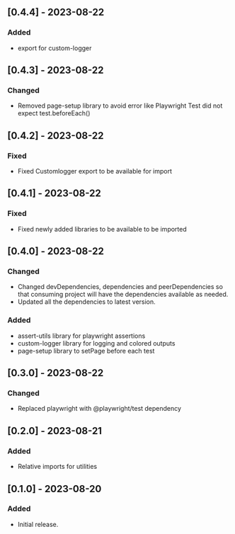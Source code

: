 ## [0.4.4] - 2023-08-22

### Added

- export for custom-logger

## [0.4.3] - 2023-08-22

### Changed

- Removed page-setup library to avoid error like Playwright Test did not expect test.beforeEach()

## [0.4.2] - 2023-08-22

### Fixed

- Fixed Customlogger export to be available for import

## [0.4.1] - 2023-08-22

### Fixed

- Fixed newly added libraries to be available to be imported

## [0.4.0] - 2023-08-22

### Changed

- Changed devDependencies, dependencies and peerDependencies so that consuming project will have the dependencies available as needed.
- Updated all the dependencies to latest version.

### Added

- assert-utils library for playwright assertions
- custom-logger library for logging and colored outputs
- page-setup library to setPage before each test

## [0.3.0] - 2023-08-22

### Changed

- Replaced playwright with @playwright/test dependency

## [0.2.0] - 2023-08-21

### Added

- Relative imports for utilities

## [0.1.0] - 2023-08-20

### Added

- Initial release.
